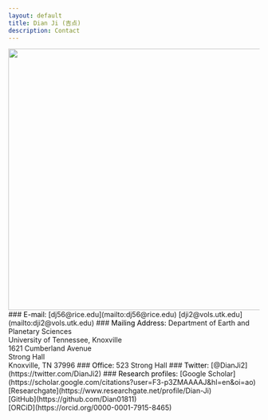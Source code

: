 ```yaml
---
layout: default
title: Dian Ji (吉点)
description: Contact
---
```


<img align="left" src="https://dian01811.github.io/files/stronghall.jpg" width="525">
### <span style="color:black">E-mail:</span>
[dj56@rice.edu](mailto:dj56@rice.edu)</span>
[dji2@vols.utk.edu](mailto:dji2@vols.utk.edu)
### <span style="color:black">Mailing Address:</span>
Department of Earth and Planetary Sciences<br>University of Tennessee, Knoxville<br>1621 Cumberland Avenue<br>Strong Hall<br>Knoxville, TN 37996
### <span style="color:black">Office:</span>
523 Strong Hall
### <span style="color:black">Twitter:</span>
[@DianJi2](https://twitter.com/DianJi2)
### <span style="color:black">Research profiles:</span>
[Google Scholar](https://scholar.google.com/citations?user=F3-p3ZMAAAAJ&hl=en&oi=ao)<br>[Researchgate](https://www.researchgate.net/profile/Dian-Ji)<br>[GitHub](https://github.com/Dian01811)<br>[ORCiD](https://orcid.org/0000-0001-7915-8465)

